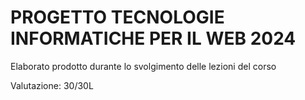 # PROGETTO TECNOLOGIE INFORMATICHE PER IL WEB 2024

Elaborato prodotto durante lo svolgimento delle lezioni del corso

Valutazione: 30/30L
